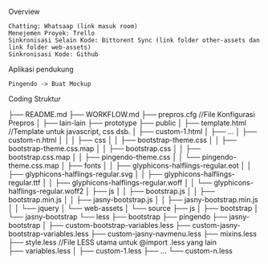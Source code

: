 Overview

    Chatting: Whatsaap (link masuk room)
    Menejemen Proyek: Trello
    Sinkronisasi Selain Kode: Bittorent Sync (link folder other-assets dan link folder web-assets)
    Sinkronisasi Kode: Github

Aplikasi pendukung

    Pingendo -> Buat Mockup

Coding
Struktur

├── README.md
├── WORKFLOW.md 
├── prepros.cfg       //File Konfigurasi Prepros
│
├── lain-lain
├── prototype
├── public
│   ├── template.html     //Template <head> untuk javascript, css dsb.
│   ├── custom-1.html 
│   ├── ... 
│   ├── custom-n.html
│   │
│   ├── css
│   │   ├── bootstrap-theme.css
│   │   ├── bootstrap-theme.css.map
│   │   ├── bootstrap.css 
│   │   ├── bootstrap.css.map
│   │   ├── pingendo-theme.css
│   │   └── pingendo-theme.css.map
│   ├── fonts
│   │   ├── glyphicons-halflings-regular.eot
│   │   ├── glyphicons-halflings-regular.svg
│   │   ├── glyphicons-halflings-regular.ttf
│   │   ├── glyphicons-halflings-regular.woff
│   │   └── glyphicons-halflings-regular.woff2
│   ├── js
│   │   ├── bootstrap.js
│   │   ├── bootstrap.min.js
│   │   ├── jasny-bootstrap.js
│   │   ├── jasny-bootstrap.min.js
│   │   └── jquery
│   └── web-assets
│
└── source
    ├── js
    │   ├── bootstrap
    │   └── jasny-bootstrap
    └── less
        ├── bootstrap
        ├── pingendo
        ├── jasny-bootstrap
        │
        ├── custom-bootstrap-variables.less
        ├── custom-jasny-bootstrap-variables.less
        ├── custom-jasny-navmenu.less
        ├── mixins.less
        ├── style.less        //File LESS utama untuk @import .less yang lain     
        ├── variables.less
        │
        ├── custom-1.less
        ├── ...
        └── custom-n.less
